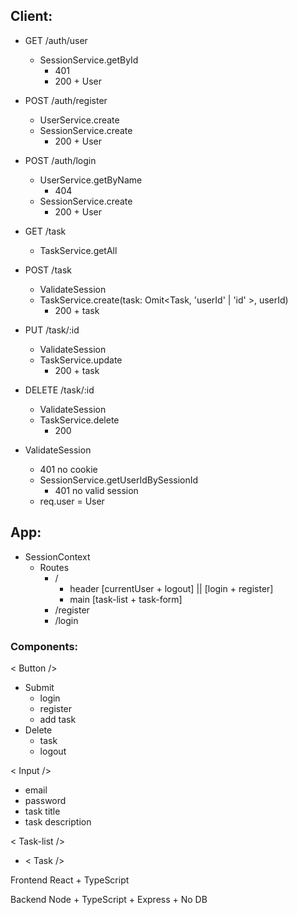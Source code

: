 ## Client:
 - GET /auth/user
    - SessionService.getById
        - 401
        - 200 + User

 - POST /auth/register
    - UserService.create
    - SessionService.create
        - 200 + User

 - POST /auth/login
    - UserService.getByName
        - 404
    - SessionService.create
        - 200 + User       

 

 - GET /task
    - TaskService.getAll

 - POST /task
    - ValidateSession 
    - TaskService.create(task: Omit<Task, 'userId' | 'id' >, userId)
        - 200 + task
 
 - PUT /task/:id
    - ValidateSession 
    - TaskService.update
        - 200 + task
 
 - DELETE /task/:id
    - ValidateSession 
    - TaskService.delete
        - 200

- ValidateSession
    - 401 no cookie
    - SessionService.getUserIdBySessionId
        - 401 no valid session    
    - req.user = User 


## App:
 - SessionContext
    - Routes
        - /
            - header [currentUser + logout] || [login + register]
            - main [task-list + task-form]
        - /register
        - /login

### Components:
< Button />
- Submit
    - login
    - register
    - add task
- Delete
    - task
    - logout

< Input />
- email
- password
- task title
- task description

< Task-list />
- < Task />        
        

Frontend React + TypeScript

Backend Node + TypeScript + Express + No DB